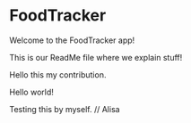 # FoodTracker
Welcome to the FoodTracker app!

This is our ReadMe file where we explain stuff!

Hello this my contribution.

Hello world!

Testing this by myself. // Alisa